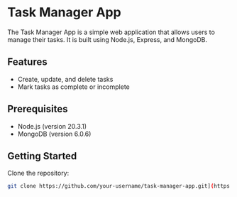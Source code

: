 # Task Manager App

The Task Manager App is a simple web application that allows users to manage their tasks. It is built using Node.js, Express, and MongoDB.

## Features

- Create, update, and delete tasks
- Mark tasks as complete or incomplete

## Prerequisites

- Node.js (version 20.3.1)
- MongoDB (version 6.0.6)

## Getting Started

 Clone the repository:

   ```bash
   git clone https://github.com/your-username/task-manager-app.git](https://github.com/Amrkhaled25/TaskManager.git


